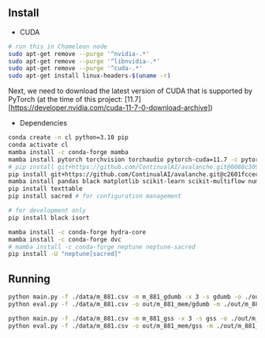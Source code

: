 

## Install

- CUDA

```bash
# run this in Chameleon node
sudo apt-get remove --purge '^nvidia-.*'
sudo apt-get remove --purge '^libnvidia-.*'
sudo apt-get remove --purge '^cuda-.*'
sudo apt-get install linux-headers-$(uname -r)
```

Next, we need to download the latest version of CUDA that is supported by PyTorch (at the time of this project: [11.7][https://developer.nvidia.com/cuda-11-7-0-download-archive])
- Dependencies

```bash
conda create -n cl python=3.10 pip
conda activate cl
mamba install -c conda-forge mamba
mamba install pytorch torchvision torchaudio pytorch-cuda=11.7 -c pytorch -c nvidia
# pip install git+https://github.com/ContinualAI/avalanche.git@0088c3092af918ac2c16d3f945be8dd62415a01c
pip install git+https://github.com/ContinualAI/avalanche.git@c2601fccec29bfa2f4ed692cb9955526111d56be
mamba install pandas black matplotlib scikit-learn scikit-multiflow numpy seaborn -c conda-forge
pip install texttable
pip install sacred # for configuration management

# for development only
pip install black isort

mamba install -c conda-forge hydra-core
mamba install -c conda-forge dvc
# mamba install -c conda-forge neptune neptune-sacred
pip install -U "neptune[sacred]"
```

## Running

```bash
python main.py -f ./data/m_881.csv -m m_881_gdumb -x 3 -s gdumb -o ./out/m_881_mem/gdumb/ -y mem_util_percent
python eval.py -f ./data/m_881.csv -o out/m_881_mem/gdumb -m ./out/m_881_mem/gdumb/m_881_gdumb.pt -y mem_util_percent --plot

python main.py -f ./data/m_881.csv -m m_881_gss -x 3 -s gss -o ./out/m_881_mem/gss/ -y mem_util_percent
python eval.py -f ./data/m_881.csv -o out/m_881_mem/gss -m ./out/m_881_mem/gss/m_881_gss.pt -y mem_util_percent --plot
```
